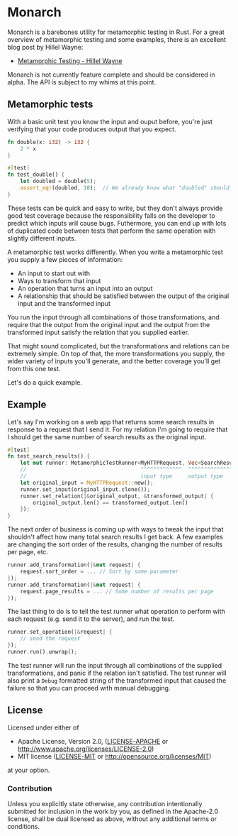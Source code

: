 # Monarch

Monarch is a barebones utility for metamorphic testing in Rust. For a great overview of metamorphic testing and some examples, there is an excellent blog post by Hillel Wayne:
- [Metamorphic Testing - Hillel Wayne](https://hillelwayne.com/post/metamorphic-testing/)

Monarch is not currently feature complete and should be considered in alpha. The API is subject to my whims at this point.

## Metamorphic tests
With a basic unit test you know the input and ouput before, you're just verifying that your code produces output that you expect.
```rust
fn double(x: i32) -> i32 {
    2 * x
}

#[test]
fn test_double() {
    let doubled = double(5);
    assert_eq!(doubled, 10);  // We already know what "doubled" should be!
}
```

These tests can be quick and easy to write, but they don't always provide good test coverage because the responsibility falls on the developer to predict which inputs will cause bugs.
Futhermore, you can end up with lots of duplicated code between tests that perform the same operation with slightly different inputs.

A metamorphic test works differently. When you write a metamorphic test you supply a few pieces of information:
- An input to start out with
- Ways to transform that input
- An operation that turns an input into an output
- A relationship that should be satisfied between the output of the original input and the transformed input

You run the input through all combinations of those transformations, and require that the output from the original input and the output from the transformed input satisfy the relation that you supplied earlier.

That might sound complicated, but the transformations and relations can be extremely simple. On top of that, the more transformations you supply, the wider variety of inputs you'll generate, and the better coverage you'll get from this one test.

Let's do a quick example.

## Example
Let's say I'm working on a web app that returns some search results in response to a request that I send it.
For my relation I'm going to require that I should get the same number of search results as the original input.

```rust
#[test]
fn test_search_results() {
    let mut runner: MetamorphicTestRunner<MyHTTPRequest, Vec<SearchResult>> = MetamorphicTestRunner::new();
    //                                    ^^^^^^^^^^^^^  ^^^^^^^^^^^^^^^^^^
    //                                    input type     output type
    let original_input = MyHTTPRequest::new();
    runner.set_input(original_input.clone());
    runner.set_relation(|&original_output, &transformed_output| {
        original_output.len() == transformed_output.len()
    });
}
```

The next order of business is coming up with ways to tweak the input that shouldn't affect how many total search results I get back.
A few examples are changing the sort order of the results, changing the number of results per page, etc.
```rust
runner.add_transformation(|&mut request| {
    request.sort_order = ... // Sort by some parameter
});
runner.add_transformation(|&mut request| {
    request.page_results = ... // Some number of results per page
});
```

The last thing to do is to tell the test runner what operation to perform with each request (e.g. send it to the server), and run the test.
```rust
runner.set_operation(|&request| {
    // send the request
});
runner.run().unwrap();
```

The test runner will run the input through all combinations of the supplied transformations, and panic if the relation isn't satisfied.
The test runner will also print a `Debug` formatted string of the transformed input that caused the failure so that you can proceed with manual debugging.

## License

Licensed under either of

 * Apache License, Version 2.0, ([LICENSE-APACHE](LICENSE-APACHE) or http://www.apache.org/licenses/LICENSE-2.0)
 * MIT license ([LICENSE-MIT](LICENSE-MIT) or http://opensource.org/licenses/MIT)

at your option.

### Contribution

Unless you explicitly state otherwise, any contribution intentionally
submitted for inclusion in the work by you, as defined in the Apache-2.0
license, shall be dual licensed as above, without any additional terms or
conditions.
